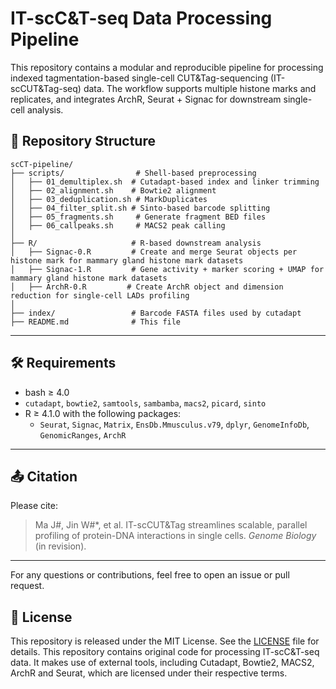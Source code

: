 # IT-scC&T-seq Data Processing Pipeline

This repository contains a modular and reproducible pipeline for processing indexed tagmentation-based single-cell CUT&Tag-sequencing (IT-scCUT&Tag-seq) data. The workflow supports multiple histone marks and replicates, and integrates ArchR, Seurat + Signac for downstream single-cell analysis.

## 📁 Repository Structure
```
scCT-pipeline/
├── scripts/                # Shell-based preprocessing
│   ├── 01_demultiplex.sh  # Cutadapt-based index and linker trimming
│   ├── 02_alignment.sh    # Bowtie2 alignment
│   ├── 03_deduplication.sh # MarkDuplicates
│   ├── 04_filter_split.sh # Sinto-based barcode splitting
│   ├── 05_fragments.sh     # Generate fragment BED files
│   ├── 06_callpeaks.sh     # MACS2 peak calling
│
├── R/                     # R-based downstream analysis
│   ├── Signac-0.R         # Create and merge Seurat objects per histone mark for mammary gland histone mark datasets
│   ├── Signac-1.R         # Gene activity + marker scoring + UMAP for mammary gland histone mark datasets
│   ├── ArchR-0.R         # Create ArchR object and dimension reduction for single-cell LADs profiling
│
├── index/                 # Barcode FASTA files used by cutadapt
├── README.md              # This file
```

---

## 🛠️ Requirements
- bash ≥ 4.0
- `cutadapt`, `bowtie2`, `samtools`, `sambamba`, `macs2`, `picard`, `sinto`
- R ≥ 4.1.0 with the following packages:
  - `Seurat`, `Signac`, `Matrix`, `EnsDb.Mmusculus.v79`, `dplyr`, `GenomeInfoDb`, `GenomicRanges`, `ArchR`


---

## 📤 Citation
Please cite:
> Ma J#, Jin W#*, et al. IT-scCUT&Tag streamlines scalable, parallel profiling of protein-DNA interactions in single cells. *Genome Biology* (in revision).

---

For any questions or contributions, feel free to open an issue or pull request.

## 📄 License
This repository is released under the MIT License. See the [LICENSE](./LICENSE) file for details.
This repository contains original code for processing IT-scC&T-seq data. It makes use of external tools, including Cutadapt, Bowtie2, MACS2, ArchR and Seurat, which are licensed under their respective terms.
